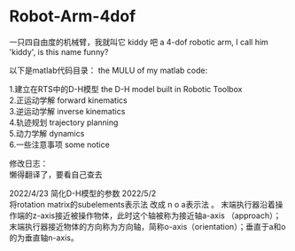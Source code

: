 # Robot-Arm-4dof
一只四自由度的机械臂，我就叫它 kiddy 吧
a 4-dof robotic arm, I call him 'kiddy', is this name funny?

  
  
以下是matlab代码目录：
the MULU of my matlab code:
    

1.建立在RTS中的D-H模型 the D-H model built in Robotic Toolbox       
2.正运动学解   forward kinematics         
3.逆运动学解   inverse kinematics      
4.轨迹规划  trajectory planning       
5.动力学解  dynamics      
6.一些注意事项  some notice       
  
     
修改日志：  
  懒得翻译了，要看自己查去
  
2022/4/23
      简化D-H模型的参数
2022/5/2    
      将rotation matrix的subelements表示法 改成 n o a表示法 。
 末端执行器沿着操作端的z-axis接近被操作物体，此时这个轴被称为接近轴a-axis （approach）；末端执行器接近物体的方向称为方向轴，简称o-axis（orientation）；垂直于a和o的为垂直轴n-axis。
 
 
 
 
 
 
